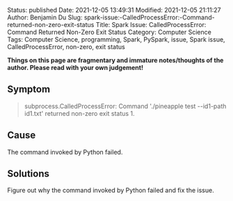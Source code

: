 Status: published
Date: 2021-12-05 13:49:31
Modified: 2021-12-05 21:11:27
Author: Benjamin Du
Slug: spark-issue:-CalledProcessError:-Command-returned-non-zero-exit-status
Title: Spark Issue: CalledProcessError: Command Returned Non-Zero Exit Status
Category: Computer Science
Tags: Computer Science, programming, Spark, PySpark, issue, Spark issue, CalledProcessError, non-zero, exit status

**Things on this page are fragmentary and immature notes/thoughts of the author. Please read with your own judgement!**

## Symptom

> subprocess.CalledProcessError: Command './pineapple test --id1-path id1.txt' returned non-zero exit status 1. 

## Cause 

The command invoked by Python failed. 

## Solutions

Figure out why the command invoked by Python failed and fix the issue. 
 
